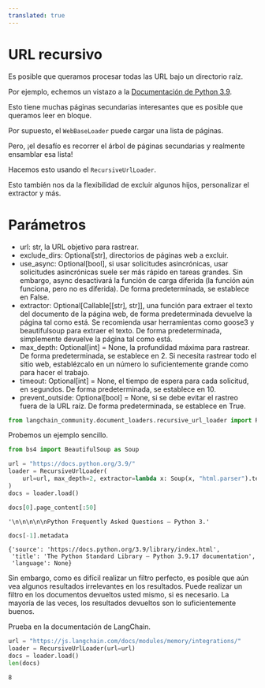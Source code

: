 ```yaml
---
translated: true
---
```


# URL recursivo

Es posible que queramos procesar todas las URL bajo un directorio raíz.

Por ejemplo, echemos un vistazo a la [Documentación de Python 3.9](https://docs.python.org/3.9/).

Esto tiene muchas páginas secundarias interesantes que es posible que queramos leer en bloque.

Por supuesto, el `WebBaseLoader` puede cargar una lista de páginas.

Pero, ¡el desafío es recorrer el árbol de páginas secundarias y realmente ensamblar esa lista!

Hacemos esto usando el `RecursiveUrlLoader`.

Esto también nos da la flexibilidad de excluir algunos hijos, personalizar el extractor y más.

# Parámetros

- url: str, la URL objetivo para rastrear.
- exclude_dirs: Optional[str], directorios de páginas web a excluir.
- use_async: Optional[bool], si usar solicitudes asincrónicas, usar solicitudes asincrónicas suele ser más rápido en tareas grandes. Sin embargo, async desactivará la función de carga diferida (la función aún funciona, pero no es diferida). De forma predeterminada, se establece en False.
- extractor: Optional[Callable[[str], str]], una función para extraer el texto del documento de la página web, de forma predeterminada devuelve la página tal como está. Se recomienda usar herramientas como goose3 y beautifulsoup para extraer el texto. De forma predeterminada, simplemente devuelve la página tal como está.
- max_depth: Optional[int] = None, la profundidad máxima para rastrear. De forma predeterminada, se establece en 2. Si necesita rastrear todo el sitio web, establézcalo en un número lo suficientemente grande como para hacer el trabajo.
- timeout: Optional[int] = None, el tiempo de espera para cada solicitud, en segundos. De forma predeterminada, se establece en 10.
- prevent_outside: Optional[bool] = None, si se debe evitar el rastreo fuera de la URL raíz. De forma predeterminada, se establece en True.

```python
from langchain_community.document_loaders.recursive_url_loader import RecursiveUrlLoader
```

Probemos un ejemplo sencillo.

```python
from bs4 import BeautifulSoup as Soup

url = "https://docs.python.org/3.9/"
loader = RecursiveUrlLoader(
    url=url, max_depth=2, extractor=lambda x: Soup(x, "html.parser").text
)
docs = loader.load()
```

```python
docs[0].page_content[:50]
```

```output
'\n\n\n\n\nPython Frequently Asked Questions — Python 3.'
```

```python
docs[-1].metadata
```

```output
{'source': 'https://docs.python.org/3.9/library/index.html',
 'title': 'The Python Standard Library — Python 3.9.17 documentation',
 'language': None}
```

Sin embargo, como es difícil realizar un filtro perfecto, es posible que aún vea algunos resultados irrelevantes en los resultados. Puede realizar un filtro en los documentos devueltos usted mismo, si es necesario. La mayoría de las veces, los resultados devueltos son lo suficientemente buenos.

Prueba en la documentación de LangChain.

```python
url = "https://js.langchain.com/docs/modules/memory/integrations/"
loader = RecursiveUrlLoader(url=url)
docs = loader.load()
len(docs)
```

```output
8
```
